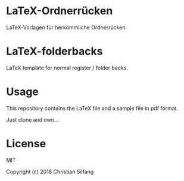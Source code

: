 # LaTeX-Ordnerrücken
LaTeX-Vorlagen für herkömmliche Ordnerrücken.

# LaTeX-folderbacks
LaTeX template for normal register / folder backs.

# Usage
This repository contains the LaTeX file and a sample file in pdf format.

Just clone and own...
 
 # License
 
 MIT
 
Copyright (c) 2018 Christian Silfang
